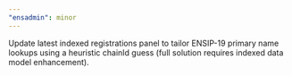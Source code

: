 ```yaml
---
"ensadmin": minor
---
```


Update latest indexed registrations panel to tailor ENSIP-19 primary name lookups using a heuristic chainId guess (full solution requires indexed data model enhancement).
